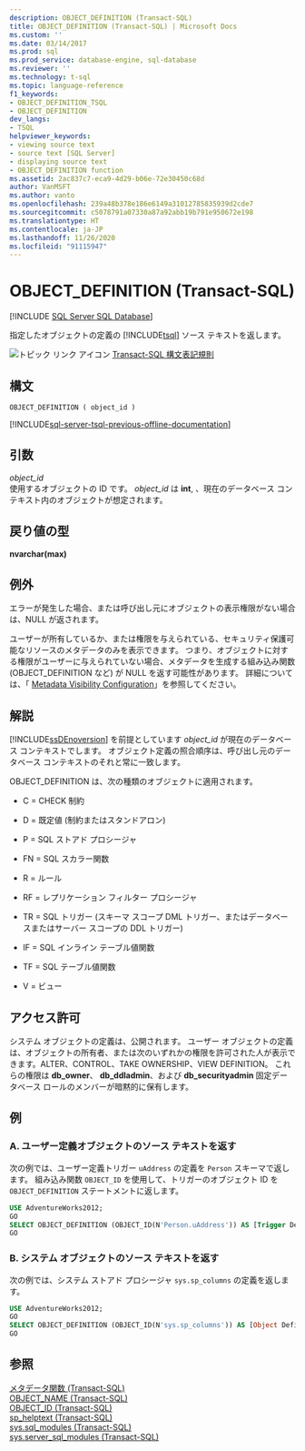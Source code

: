 ```yaml
---
description: OBJECT_DEFINITION (Transact-SQL)
title: OBJECT_DEFINITION (Transact-SQL) | Microsoft Docs
ms.custom: ''
ms.date: 03/14/2017
ms.prod: sql
ms.prod_service: database-engine, sql-database
ms.reviewer: ''
ms.technology: t-sql
ms.topic: language-reference
f1_keywords:
- OBJECT_DEFINITION_TSQL
- OBJECT_DEFINITION
dev_langs:
- TSQL
helpviewer_keywords:
- viewing source text
- source text [SQL Server]
- displaying source text
- OBJECT_DEFINITION function
ms.assetid: 2ac837c7-eca9-4d29-b06e-72e30450c68d
author: VanMSFT
ms.author: vanto
ms.openlocfilehash: 239a48b378e186e6149a31012785835939d2cde7
ms.sourcegitcommit: c5078791a07330a87a92abb19b791e950672e198
ms.translationtype: HT
ms.contentlocale: ja-JP
ms.lasthandoff: 11/26/2020
ms.locfileid: "91115947"
---
```

# <a name="object_definition-transact-sql"></a>OBJECT_DEFINITION (Transact-SQL)
[!INCLUDE [SQL Server SQL Database](../../includes/applies-to-version/sql-asdb.md)]

  指定したオブジェクトの定義の [!INCLUDE[tsql](../../includes/tsql-md.md)] ソース テキストを返します。  
  
 ![トピック リンク アイコン](../../database-engine/configure-windows/media/topic-link.gif "トピック リンク アイコン") [Transact-SQL 構文表記規則](../../t-sql/language-elements/transact-sql-syntax-conventions-transact-sql.md)  
  
## <a name="syntax"></a>構文  
  
```syntaxsql
OBJECT_DEFINITION ( object_id )  
```  
  
[!INCLUDE[sql-server-tsql-previous-offline-documentation](../../includes/sql-server-tsql-previous-offline-documentation.md)]

## <a name="arguments"></a>引数
 *object_id*  
 使用するオブジェクトの ID です。 *object_id* は **int**, 、現在のデータベース コンテキスト内のオブジェクトが想定されます。  
  
## <a name="return-types"></a>戻り値の型  
 **nvarchar(max)**  
  
## <a name="exceptions"></a>例外  
 エラーが発生した場合、または呼び出し元にオブジェクトの表示権限がない場合は、NULL が返されます。  
  
 ユーザーが所有しているか、または権限を与えられている、セキュリティ保護可能なリソースのメタデータのみを表示できます。 つまり、オブジェクトに対する権限がユーザーに与えられていない場合、メタデータを生成する組み込み関数 (OBJECT_DEFINITION など) が NULL を返す可能性があります。 詳細については、「 [Metadata Visibility Configuration](../../relational-databases/security/metadata-visibility-configuration.md)」を参照してください。  
  
## <a name="remarks"></a>解説  
 [!INCLUDE[ssDEnoversion](../../includes/ssdenoversion-md.md)]  を前提としています *object_id* が現在のデータベース コンテキストでします。 オブジェクト定義の照合順序は、呼び出し元のデータベース コンテキストのそれと常に一致します。  
  
 OBJECT_DEFINITION は、次の種類のオブジェクトに適用されます。  
  
-   C = CHECK 制約  
  
-   D = 既定値 (制約またはスタンドアロン)  
  
-   P = SQL ストアド プロシージャ  
  
-   FN = SQL スカラー関数  
  
-   R = ルール  
  
-   RF = レプリケーション フィルター プロシージャ  
  
-   TR = SQL トリガー (スキーマ スコープ DML トリガー、またはデータベースまたはサーバー スコープの DDL トリガー)  
  
-   IF = SQL インライン テーブル値関数  
  
-   TF = SQL テーブル値関数  
  
-   V = ビュー  
  
## <a name="permissions"></a>アクセス許可  
 システム オブジェクトの定義は、公開されます。 ユーザー オブジェクトの定義は、オブジェクトの所有者、または次のいずれかの権限を許可された人が表示できます。ALTER、CONTROL、TAKE OWNERSHIP、VIEW DEFINITION。 これらの権限は **db_owner**、 **db_ddladmin**、および **db_securityadmin** 固定データベース ロールのメンバーが暗黙的に保有します。  
  
## <a name="examples"></a>例  
  
### <a name="a-returning-the-source-text-of-a-user-defined-object"></a>A. ユーザー定義オブジェクトのソース テキストを返す  
 次の例では、ユーザー定義トリガー `uAddress` の定義を `Person` スキーマで返します。 組み込み関数 `OBJECT_ID` を使用して、トリガーのオブジェクト ID を `OBJECT_DEFINITION` ステートメントに返します。  
  
```sql  
USE AdventureWorks2012;  
GO  
SELECT OBJECT_DEFINITION (OBJECT_ID(N'Person.uAddress')) AS [Trigger Definition];   
GO  
```  
  
### <a name="b-returning-the-source-text-of-a-system-object"></a>B. システム オブジェクトのソース テキストを返す  
 次の例では、システム ストアド プロシージャ `sys.sp_columns` の定義を返します。  
  
```sql  
USE AdventureWorks2012;  
GO  
SELECT OBJECT_DEFINITION (OBJECT_ID(N'sys.sp_columns')) AS [Object Definition];  
GO  
```  
  
## <a name="see-also"></a>参照  
 [メタデータ関数 &#40;Transact-SQL&#41;](../../t-sql/functions/metadata-functions-transact-sql.md)   
 [OBJECT_NAME &#40;Transact-SQL&#41;](../../t-sql/functions/object-name-transact-sql.md)   
 [OBJECT_ID &#40;Transact-SQL&#41;](../../t-sql/functions/object-id-transact-sql.md)   
 [sp_helptext &#40;Transact-SQL&#41;](../../relational-databases/system-stored-procedures/sp-helptext-transact-sql.md)   
 [sys.sql_modules &#40;Transact-SQL&#41;](../../relational-databases/system-catalog-views/sys-sql-modules-transact-sql.md)   
 [sys.server_sql_modules &#40;Transact-SQL&#41;](../../relational-databases/system-catalog-views/sys-server-sql-modules-transact-sql.md)  
  
  
